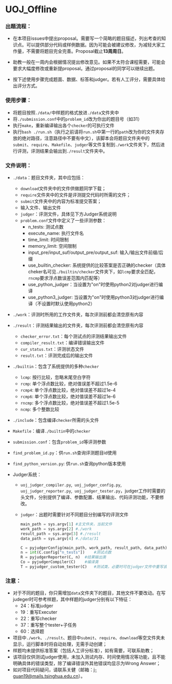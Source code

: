# UOJ_Offline

### 出题流程：

- 在本项目issues中提出proposal。需要写一个简略的题目描述，列出考查的知识点。可以提供部分代码或样例数据。因为可能会被建议修改，为减轻大家工作量，不需要将题目完全完善。Proposal截止**13周周日**。

- 助教一般在一周内会根据情况提出修改意见。如果不太符合课程需要，可能会要求大幅度修改或重新提proposal。通过proposal的同学可以继续出题。

- 按下述使用步骤完成题面、数据、标答和judger。若有人工评分，需要具体给出评分方式。

### 使用步骤：

- 将题目按照`./data/`中样题的格式放进`./data`文件夹中
- 将`./submission.conf`中的`problem_id`改为你出的题目号（如31）
- 执行`make`，重新编译输出各个`checker`的可执行文件
- 执行`bash ./run.sh`（执行之前请将`run.sh`中第一行的`path`改为你的文件夹存放的绝对路径，注意路径中不要有中文），该脚本会将题目文件夹中的`submit`、`require`、`Makefile`、`judger`等文件复制到`./work`文件夹下，然后进行评测，评测结果会输出到`./result`文件夹中。

### 文件说明：

- `./data`：题目文件夹，其中应包括：

  - `download`文件夹中的文件供做题同学下载；
  - `require`文件夹中的文件是评测提交代码时所需的文件；
  - `submit`文件夹中的内容为标准提交答案；
  - 输入文件、输出文件
  - `judger`：评测文件，具体见下方Judger系统说明
  - `problem.conf`文件中定义了一些评测参数：
    - n_tests: 测试点数
    - execute_name: 执行文件名
    - time_limit: 时间限制
    - memory_limit: 空间限制
    - input_pre/input_suf/output_pre/output_suf: 输入/输出文件前缀/后缀
    - use_builtin_checker: 系统提供的比较答案是否正确的checker（具体cheker名可见`./builtin/checker`文件夹下，如`lcmp`要求全匹配，`rncmp`要求浮点数误差范围内匹配等）
    - use_python_judger：当设置为"on"时使用python2对judger进行编译
    - use_python3_judger: 当设置为"on"时使用python3对judger进行编译（不设置时默认使用python2）

- `./work`：评测时所用的工作文件夹，每次评测前都会清空原有内容

- `./result`：评测结果输出的文件夹，每次评测前都会清空原有内容

  - `checker_error.txt`：每个测试点的评测结果输出文件
  - `compiler_result.txt`：编译错误输出文件
  - `cur_status.txt`：评测状态文件
  - `result.txt`：评测完成后的输出文件

- `./builtin`：包含了系统提供的多种`checker`

  - `lcmp`: 按行比较，忽略末尾空白字符
  - `rcmp`: 单个浮点数比较，绝对值误差不超过1.5e-6
  - `rcmp4`: 单个浮点数比较，绝对值误差不超过1e-4
  - `rcmp6`: 单个浮点数比较，绝对值误差不超过1e-6
  - `rncmp`: 多个浮点数比较，绝对值误差不超过1.5e-5
  - `ncmp`: 多个整数比较

- `./include`：包含编译`checker`所需的头文件

- `Makefile`：编译`./builtin`中的`checker`

- `submission.conf`：包含`problem_id`等评测参数

- `find_problem_id.py`：供`run.sh`查询评测题目id使用

- `find_python_version.py`: 供`run.sh`查询python版本使用

- Judger系统：

  - `uoj_judger_compiler.py`,` uoj_judger_config.py`,` uoj_judger_reporter.py`,` uoj_judger_tester.py`，judger工作时需要的头文件，分别提供了编译、参数配置、结果输出、代码评测功能，不要修改。

  - `judger`：出题时需要针对不同题目分别编写的评测文件

    ```python
    main_path = sys.argv[1] #主文件夹，当前文件
    work_path = sys.argv[2] #./work
    result_path = sys.argv[3] #./result
    data_path = sys.argv[4] #./data/31
    
    C = pyjudgerConfig(main_path, work_path, result_path, data_path)	#配置参数类
    n = int(C.config["n_tests"])	#测试点数
    R = pyjudgerReporter(C, n)	#结果输出类
    Co = pyjudgerCompiler(C)	#编译类
    T = pyjudger_custom_tester(C)	#测试类，必要时可在judger文件中重写该类
    ```

### 注意：

- 对于不同的题目，你只需增加`data`文件夹下的题目，其他文件不要改动。在写judeger时可参考样题，其中样题的judger分别有以下特征：
  - 24：标准judger
  - 19：重写Executer
  - 22：重写checker
  - 37：重写整个tester+子任务
  - 60：选择题
- 项目中`./work`、`./result`、题目中`submit`、`require`、`download`等空文件夹未显示，运行脚本时将自动处理，无需手动创建；
- 样题均未提供标准答案（包括人工评分标准），如有需要，可联系助教；
- 该项目仅供测试judger使用，未加入测试内存、时间使用情况等功能，且不能明确具体的错误类型，除了编译错误外其他错误均显示为Wrong Answer；
- 如对项目代码疑问，请联系关健（邮箱：j-guan19@mails.tsinghua.edu.cn）。

